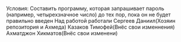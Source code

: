 Условия:
Составить программу, которая запрашивает пароль (например, четырехзначное число) до тех пор, пока он не будет правильно введен
Над работой работали
Сергеев Даниил(Хозяин репозитория и Ахмеда)
Казаков Тимофей(Внёс свои изменнения)
Ахматджон Хикматов(Внёс свои изменени)
